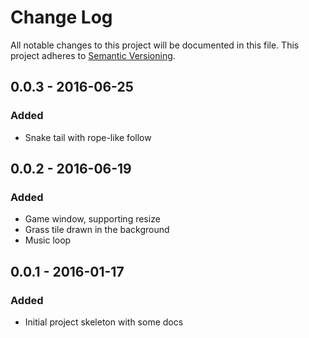 # Change Log

All notable changes to this project will be documented in this file.
This project adheres to [Semantic Versioning](http://semver.org/).

## 0.0.3 - 2016-06-25
### Added
- Snake tail with rope-like follow

## 0.0.2 - 2016-06-19
### Added
- Game window, supporting resize
- Grass tile drawn in the background
- Music loop

## 0.0.1 - 2016-01-17
### Added
- Initial project skeleton with some docs
